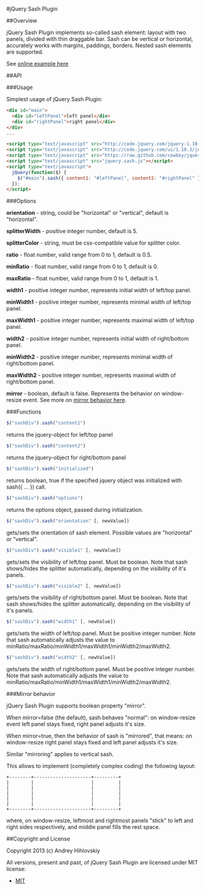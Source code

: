 #jQuery Sash Plugin

##Overview

jQuery Sash Plugin implements so-called sash element: layout with two panels, divided with thin draggable bar. 
Sash can be vertical or horizontal, accurately works with margins, paddings, borders. Nested sash elements are supported.

See [online example here](https://dl.dropboxusercontent.com/u/15089387/js/jquery.sash/example.htm)

##API

###Usage

Simplest usage of jQuery Sash Plugin:

```html
<div id="main">
  <div id="leftPanel">left panel</div>
  <div id="rightPanel">right panel</div>
</div>
...

<script type="text/javascript" src="http://code.jquery.com/jquery-1.10.0.min.js"></script>
<script type="text/javascript" src="http://code.jquery.com/ui/1.10.3/jquery-ui.js"></script>
<script type="text/javascript" src="https://raw.github.com/cowboy/jquery-resize/master/jquery.ba-resize.min.js"></script>
<script type="text/javascript" src="jquery.sash.js"></script>
<script type="text/javascript">
  jQuery(function($) {
    $("#main").sash({ content1: "#leftPanel", content2: "#rightPanel" });
  });
</script>
```

###Options

**orientation** - string, could be "horizontal" or "vertical", default is "horizontal".

**splitterWidth** - positive integer number, default is 5.

**splitterColor** - string, must be css-compatible value for splitter color.

**ratio** - float number, valid range from 0 to 1, default is 0.5.

**minRatio** - float number, valid range from 0 to 1, default is 0.

**maxRatio** - float number, valid range from 0 to 1, default is 1.

**width1** - positive integer number, represents initial width of left/top panel.

**minWidth1** - positive integer number, represents minimal width of left/top panel.

**maxWidth1** - positive integer number, represents maximal width of left/top panel.

**width2** - positive integer number, represents initial width of right/bottom panel.

**minWidth2** - positive integer number, represents minimal width of right/bottom panel.

**maxWidth2** - positive integer number, represents maximal width of right/bottom panel.

**mirror** - boolean, default is false. Represents the behavior on window-resize event. 
See more on [mirror behavior here](#mirror-behavior).

###Functions

```javascript
$("sashDiv").sash("content1")
```
returns the jquery-object for left/top panel

```javascript
$("sashDiv").sash("content2")
```
returns the jquery-object for right/bottom panel

```javascript
$("sashDiv").sash("initialized")
```
returns boolean, true if the specified jquery object was initialized with sash({ ... }) call.

```javascript
$("sashDiv").sash("options")
```
returns the options object, passed during initialization.

```javascript
$("sashDiv").sash("orientation" [, newValue])
```
gets/sets the orientation of sash element. Possible values are "horizontal" or "vertical".

```javascript
$("sashDiv").sash("visible1" [, newValue])
```
gets/sets the visibility of left/top panel. Must be boolean. 
Note that sash shows/hides the splitter automatically, depending on the visibility of it's panels.

```javascript
$("sashDiv").sash("visible2" [, newValue])
```
gets/sets the visibility of right/bottom panel. Must be boolean. 
Note that sash shows/hides the splitter automatically, depending on the visibility of it's panels.

```javascript
$("sashDiv").sash("width1" [, newValue])
```
gets/sets the width of left/top panel. Must be positive integer number. 
Note that sash automatically adjusts the value to minRatio/maxRatio/minWidth1/maxWidth1/minWidth2/maxWidth2.

```javascript
$("sashDiv").sash("width2" [, newValue])
```
gets/sets the width of right/bottom panel. Must be positive integer number. 
Note that sash automatically adjusts the value to minRatio/maxRatio/minWidth1/maxWidth1/minWidth2/maxWidth2.

###Mirror behavior<a id="mirrorBehavior"></a>

jQuery Sash Plugin supports boolean property "mirror". 

When mirror=false (the default), sash behaves "normal": on window-resize event left panel stays fixed, 
right panel adjusts it's size. 

When mirror=true, then the behavior of sash is "mirrored", that means: on window-resize right panel stays fixed 
and left panel adjusts it's size. 

Similar "mirroring" applies to vertical sash. 

This allows to implement (completely complex coding) the following layout:

```
+--------+---------------------+---------+
|        |                     |         |
|        |                     |         |
|        |                     |         |
|        |                     |         |
|        |                     |         |
+--------+---------------------+---------+
```

where, on window-resize, leftmost and rightmost panels "stick" to left and right sides respectively, 
and middle panel fills the rest space.

##Copyright and License

Copyright 2013 (c) Andrey Hihlovskiy

All versions, present and past, of jQuery Sash Plugin are licensed under MIT license:

* [MIT](http://opensource.org/licenses/MIT)
